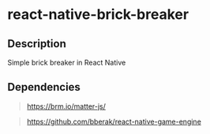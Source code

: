 # react-native-brick-breaker

## Description

Simple brick breaker in React Native

## Dependencies

> https://brm.io/matter-js/

> https://github.com/bberak/react-native-game-engine